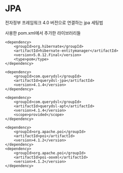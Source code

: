 # JPA
전자정부 프레임워크 4.0 버전으로 연결하는
jpa 세팅법 

사용한 pom.xml에서 추가한 라이브러리들


 <!-- JPA 사용을 위한 Dependency -->
	<dependency>
    	<groupId>org.hibernate</groupId>
    	<artifactId>hibernate-entitymanager</artifactId>
    	<version>5.0.12.Final</version>
    	<type>pom</type>
	</dependency>
	
	<dependency>
    	<groupId>com.querydsl</groupId>
    	<artifactId>querydsl-jpa</artifactId>
    	<version>4.1.4</version>
	</dependency>
 	
	<dependency>
    	<groupId>com.querydsl</groupId>
    	<artifactId>querydsl-apt</artifactId>
    	<version>4.1.4</version>
    	<scope>provided</scope>
	</dependency>
	
	<dependency>
    	<groupId>org.apache.poi</groupId>
    	<artifactId>poi</artifactId>
    	<version>4.1.2</version>
	</dependency>
	<dependency>
   	 	<groupId>org.apache.poi</groupId>
   		<artifactId>poi-ooxml</artifactId>
    	<version>4.1.2</version>
	</dependency>
